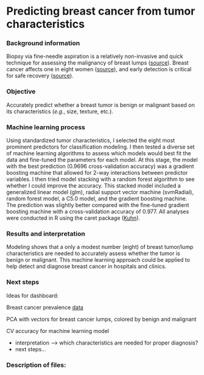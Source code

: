 # Predicting breast cancer from tumor characteristics

### Background information

Biopsy via fine-needle aspiration is a relatively non-invasive and quick technique for assessing the malignancy of breast lumps ([source](https://bmccancer.biomedcentral.com/articles/10.1186/1471-2407-12-41)). Breast cancer affects one in eight women ([source](http://www.breastcancer.org/symptoms/understand_bc/statistics)), and early detection is critical for safe recovery ([source](http://www.cancerresearchuk.org/about-cancer/cancer-symptoms/why-is-early-diagnosis-important)). 

### Objective

Accurately predict whether a breast tumor is benign or malignant based on its characteristics (*e.g.*, size, texture, etc.).

### Machine learning process

Using standardized tumor characteristics, I selected the eight most prominent predictors for classification modeling. I then tested a diverse set of machine learning algorithms to assess which models would best fit the data and fine-tuned the parameters for each model. At this stage, the model with the best prediction (0.9696 cross-validation accuracy) was a gradient boosting machine that allowed for 2-way interactions between predictor variables. I then tried model stacking with a random forest algorithm to see whether I could improve the accuracy. This stacked model included a generalized linear model (glm), radial support vector machine (svmRadial), random forest model, a C5.0 model, and the gradient boosting machine. The prediction was slightly better compared with the fine-tuned gradient boosting machine with a cross-validation accuracy of 0.977. All analyses were conducted in R using the caret package ([Kuhn](https://CRAN.R-project.org/package=caret)). 

### Results and interpretation

Modeling shows that a only a modest number (eight) of breast tumor/lump characteristics are needed to accurately assess whether the tumor is benign or malignant. This machine learning approach could be applied to help detect and diagnose breast cancer in hospitals and clinics. 

### Next steps



Ideas for dashboard:

Breast cancer prevalence [data](http://www.breastcancer.org/symptoms/understand_bc/statistics)

PCA with vectors for breast cancer lumps, colored by benign and malignant

CV accuracy for machine learning model 
* interpretation --> which characteristics are needed for proper diagnosis?
* next steps...

### Description of files:
